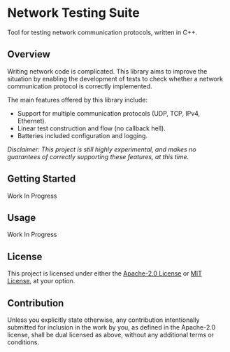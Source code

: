 # Network Testing Suite

Tool for testing network communication protocols, written in C++.

## Overview

Writing network code is complicated. This library aims to improve the situation by enabling the development of tests to check whether a network communication protocol is correctly implemented.

The main features offered by this library include:

- Support for multiple communication protocols (UDP, TCP, IPv4, Ethernet).
- Linear test construction and flow (no callback hell).
- Batteries included configuration and logging.

*Disclaimer: This project is still highly experimental, and makes no guarantees of correctly supporting these features, at this time.*

## Getting Started

Work In Progress

## Usage

Work In Progress

## License

This project is licensed under either the [Apache-2.0 License](http://www.apache.org/licenses/LICENSE-2.0) or [MIT License](http://opensource.org/licenses/MIT), at your option.

## Contribution

Unless you explicitly state otherwise, any contribution intentionally submitted for inclusion in
the work by you, as defined in the Apache-2.0 license, shall be dual licensed as above, without any
additional terms or conditions.
